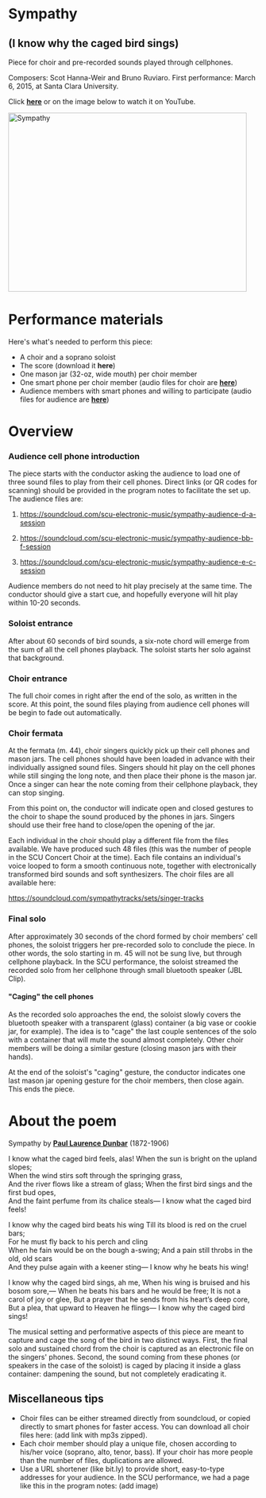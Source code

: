 # Sympathy
## (I know why the caged bird sings)

Piece for choir and pre-recorded sounds played through cellphones.

Composers: Scot Hanna-Weir and Bruno Ruviaro. First performance: March 6, 2015, at Santa Clara University.

Click [**here**](https://www.youtube.com/watch?v=5zlc8uxKKfQ) or on the image below to watch it on YouTube.

<a href="http://www.youtube.com/watch?feature=player_embedded&v=5zlc8uxKKfQ
" target="_blank"><img src="http://img.youtube.com/vi/5zlc8uxKKfQ/hqdefault.jpg" 
alt="Sympathy" width="480" height="360" border="0" /></a>

# Performance materials

Here's what's needed to perform this piece:

* A choir and a soprano soloist
* The score (download it **here**)
* One mason jar (32-oz, wide mouth) per choir member
* One smart phone per choir member (audio files for choir are [**here**](https://soundcloud.com/sympathytracks/sets/singer-tracks))
* Audience members with smart phones and willing to participate (audio files for audience are [**here**](https://soundcloud.com/scu-electronic-music))

# Overview

### Audience cell phone introduction

The piece starts with the conductor asking the audience to load one of three sound files to play from their cell phones. Direct links (or QR codes for scanning) should be provided in the program notes to facilitate the set up. The audience files are:

1. <https://soundcloud.com/scu-electronic-music/sympathy-audience-d-a-session>

2. <https://soundcloud.com/scu-electronic-music/sympathy-audience-bb-f-session>

3. <https://soundcloud.com/scu-electronic-music/sympathy-audience-e-c-session>

Audience members do not need to hit play precisely at the same time. The conductor should give a start cue, and hopefully everyone will hit play within 10-20 seconds.

### Soloist entrance

After about 60 seconds of bird sounds, a six-note chord will emerge from the sum of all the cell phones playback. The soloist starts her solo against that background.

### Choir entrance

The full choir comes in right after the end of the solo, as written in the score. At this point, the sound files playing from audience cell phones will be begin to fade out automatically.

### Choir fermata

At the fermata (m. 44), choir singers quickly pick up their cell phones and mason jars. The cell phones should have been loaded in advance with their individually assigned sound files. Singers should hit play on the cell phones while still singing the long note, and then place their phone is the mason jar. Once a singer can hear the note coming from their cellphone playback, they can stop singing.

From this point on, the conductor will indicate open and closed gestures to the choir to shape the sound produced by the phones in jars. Singers should use their free hand to close/open the opening of the jar.

Each individual in the choir should play a different file from the files available. We have produced such 48 files (this was the number of people in the SCU Concert Choir at the time). Each file contains an individual's voice looped to form a smooth continuous note, together with electronically transformed bird sounds and soft synthesizers. The choir files are all available here:

<https://soundcloud.com/sympathytracks/sets/singer-tracks>

### Final solo

After approximately 30 seconds of the chord formed by choir members' cell phones, the soloist triggers her pre-recorded solo to conclude the piece. In other words, the solo starting in m. 45 will not be sung live, but through cellphone playback.  In the SCU performance, the soloist streamed the recorded solo from her cellphone through small bluetooth speaker (JBL Clip).

#### "Caging" the cell phones

As the recorded solo approaches the end, the soloist slowly covers the bluetooth speaker with a transparent (glass) container (a big vase or cookie jar, for example). The idea is to "cage" the last couple sentences of the solo with a container that will mute the sound almost completely. Other choir members will be doing a similar gesture (closing mason jars with their hands).

At the end of the soloist's "caging" gesture, the conductor indicates one last mason jar opening gesture for the choir members, then close again. This ends the piece.

# About the poem

Sympathy
by [**Paul Laurence Dunbar**](http://en.wikipedia.org/wiki/Paul_Laurence_Dunbar) (1872-1906)

I know what the caged bird feels, alas!
    When the sun is bright on the upland slopes;   
When the wind stirs soft through the springing grass,   
And the river flows like a stream of glass;
    When the first bird sings and the first bud opes,   
And the faint perfume from its chalice steals—
I know what the caged bird feels!

I know why the caged bird beats his wing
    Till its blood is red on the cruel bars;   
For he must fly back to his perch and cling   
When he fain would be on the bough a-swing;
    And a pain still throbs in the old, old scars   
And they pulse again with a keener sting—
I know why he beats his wing!

I know why the caged bird sings, ah me,
    When his wing is bruised and his bosom sore,—
When he beats his bars and he would be free;
It is not a carol of joy or glee,
    But a prayer that he sends from his heart’s deep core,   
But a plea, that upward to Heaven he flings—
I know why the caged bird sings!

The musical setting and performative aspects of this piece are meant to capture and cage the song of the bird in two distinct ways. First, the final solo and sustained chord from the choir is captured as an electronic file on the singers' phones. Second, the sound coming from these phones (or speakers in the case of the soloist) is caged by placing it inside a glass container: dampening the sound, but not completely eradicating it.

## Miscellaneous tips

* Choir files can be either streamed directly from soundcloud, or copied directly to smart phones for faster access. You can download all choir files here: (add link with mp3s zipped).
* Each choir member should play a unique file, chosen according to his/her voice (soprano, alto, tenor, bass). If your choir has more people than the number of files, duplications are allowed.
* Use a URL shortener (like bit.ly) to provide short, easy-to-type addresses for your audience. In the SCU performance, we had a page like this in the program notes: (add image)



